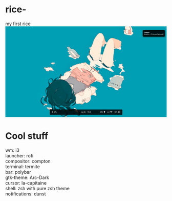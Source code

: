 # rice-
my first rice 
![Screenshot](Kawaii_2019_01_06_15-40-49-1366x768.png)
# Cool stuff
wm: i3 <br>
launcher: rofi <br> 
compositor: compton <br> 
terminal: termite <br>
bar: polybar <br>
gtk-theme: Arc-Dark <br>
cursor: la-capitaine <br>
shell: zsh with pure zsh theme <br>
notifications: dunst
